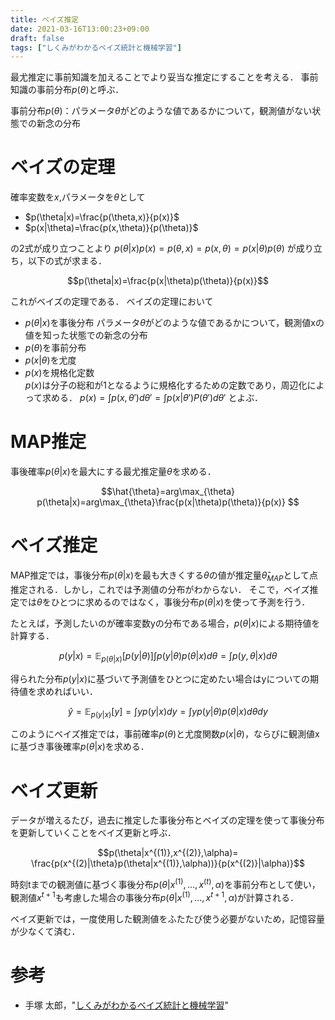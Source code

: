```yaml
---
title: ベイズ推定
date: 2021-03-16T13:00:23+09:00
draft: false
tags: ["しくみがわかるベイズ統計と機械学習"] 
---
```

<!--more-->
最尤推定に事前知識を加えることでより妥当な推定にすることを考える．
事前知識の事前分布$p(\theta)$と呼ぶ．

事前分布$p(\theta)$：パラメータ$\theta$がどのような値であるかについて，観測値がない状態での新念の分布

# ベイズの定理
確率変数を$x$,パラメータを$\theta$として
- $p(\theta|x)=\frac{p(\theta,x)}{p(x)}$
- $p(x|\theta)=\frac{p(x,\theta)}{p(\theta)}$

の2式が成り立つことより
$p(\theta|x)p(x)=p(\theta,x)=p(x,\theta)=p(x|\theta)p(\theta)$
が成り立ち，以下の式が求まる．

$$p(\theta|x)=\frac{p(x|\theta)p(\theta)}{p(x)}$$

これがベイズの定理である．
ベイズの定理において
- $p(\theta|x)$を事後分布
    パラメータ$\theta$がどのような値であるかについて，観測値xの値を知った状態での新念の分布
- $p(\theta)$を事前分布
- $p(x|\theta)$を尤度
- $p(x)$を規格化定数  
  $p(x)$は分子の総和が1となるように規格化するための定数であり，周辺化によって求める．
  $p(x)=\int p(x,\theta')d\theta'=\int p(x|\theta')P(\theta')d\theta'$
とよぶ．

# MAP推定
事後確率$p(\theta|x)$を最大にする最尤推定量$\theta$を求める．

$$\hat{\theta}=arg\max_{\theta} p(\theta|x)=arg\max_{\theta}\frac{p(x|\theta)p(\theta)}{p(x)} $$

# ベイズ推定
MAP推定では，事後分布$p(\theta|x)$を最も大きくする$\theta$の値が推定量$\hat{\theta}_{MAP}$として点推定される．しかし，これでは予測値の分布がわからない．
そこで，ベイズ推定では$\theta$をひとつに求めるのではなく，事後分布$p(\theta|x)$を使って予測を行う．

たとえば，予測したいのが確率変数yの分布である場合，$p(\theta|x)$による期待値を計算する．

$$p(y|x) = \mathbb{E}_{p(\theta|x)}[p(y|\theta)]\int p(y|\theta)p(\theta|x)d\theta=\int p(y,\theta|x)d\theta$$

得られた分布$p(y|x)$に基づいて予測値をひとつに定めたい場合はyについての期待値を求めればいい．

$$\hat{y}=\mathbb{E}_{p(y|x)}[y]=\int yp(y|x)dy = \int y p(y|\theta)p(\theta|x)d\theta dy$$

このようにベイズ推定では，事前確率$p(\theta)$と尤度関数$p(x|\theta)$，ならびに観測値xに基づき事後確率$p(\theta|x)$を求める．

# ベイズ更新
データが増えるたび，過去に推定した事後分布とベイズの定理を使って事後分布を更新していくことをベイズ更新と呼ぶ．

$$p(\theta|x^{(1)},x^{(2)},\alpha)=
\frac{p(x^{(2)|\theta}p(\theta|x^{(1)},\alpha))}{p(x^{(2)}|\alpha)}$$

時刻tまでの観測値に基づく事後分布$p(\theta|x^{(1)},...,x^{(t)},\alpha)$を事前分布として使い，観測値$x^{t+1}$も考慮した場合の事後分布$p(\theta|x^{(1)},...,x^{t+1},\alpha)$が計算される．

ベイズ更新では，一度使用した観測値をふたたび使う必要がないため，記憶容量が少なくて済む．

# 参考
- 手塚 太郎，"[しくみがわかるベイズ統計と機械学習](https://amzn.to/3cCILQM)"